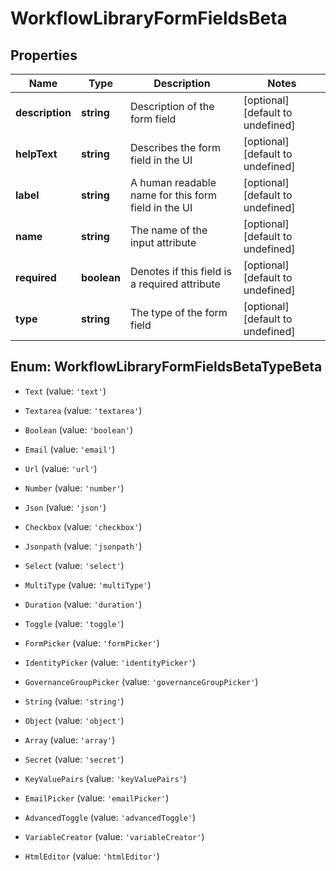 # WorkflowLibraryFormFieldsBeta

## Properties

Name | Type | Description | Notes
------------ | ------------- | ------------- | -------------
**description** | **string** | Description of the form field | [optional] [default to undefined]
**helpText** | **string** | Describes the form field in the UI | [optional] [default to undefined]
**label** | **string** | A human readable name for this form field in the UI | [optional] [default to undefined]
**name** | **string** | The name of the input attribute | [optional] [default to undefined]
**required** | **boolean** | Denotes if this field is a required attribute | [optional] [default to undefined]
**type** | **string** | The type of the form field | [optional] [default to undefined]



## Enum: WorkflowLibraryFormFieldsBetaTypeBeta


* `Text` (value: `'text'`)

* `Textarea` (value: `'textarea'`)

* `Boolean` (value: `'boolean'`)

* `Email` (value: `'email'`)

* `Url` (value: `'url'`)

* `Number` (value: `'number'`)

* `Json` (value: `'json'`)

* `Checkbox` (value: `'checkbox'`)

* `Jsonpath` (value: `'jsonpath'`)

* `Select` (value: `'select'`)

* `MultiType` (value: `'multiType'`)

* `Duration` (value: `'duration'`)

* `Toggle` (value: `'toggle'`)

* `FormPicker` (value: `'formPicker'`)

* `IdentityPicker` (value: `'identityPicker'`)

* `GovernanceGroupPicker` (value: `'governanceGroupPicker'`)

* `String` (value: `'string'`)

* `Object` (value: `'object'`)

* `Array` (value: `'array'`)

* `Secret` (value: `'secret'`)

* `KeyValuePairs` (value: `'keyValuePairs'`)

* `EmailPicker` (value: `'emailPicker'`)

* `AdvancedToggle` (value: `'advancedToggle'`)

* `VariableCreator` (value: `'variableCreator'`)

* `HtmlEditor` (value: `'htmlEditor'`)



